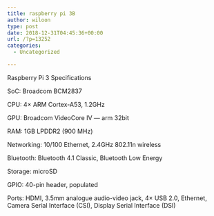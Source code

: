```yaml
---
title: raspberry pi 3B
author: wiloon
type: post
date: 2018-12-31T04:45:36+00:00
url: /?p=13252
categories:
  - Uncategorized

---
```

Raspberry Pi 3 Specifications
  
SoC: Broadcom BCM2837
  
CPU: 4× ARM Cortex-A53, 1.2GHz
  
GPU: Broadcom VideoCore IV &#8212; arm 32bit
  
RAM: 1GB LPDDR2 (900 MHz)
  
Networking: 10/100 Ethernet, 2.4GHz 802.11n wireless
  
Bluetooth: Bluetooth 4.1 Classic, Bluetooth Low Energy
  
Storage: microSD
  
GPIO: 40-pin header, populated
  
Ports: HDMI, 3.5mm analogue audio-video jack, 4× USB 2.0, Ethernet, Camera Serial Interface (CSI), Display Serial Interface (DSI)